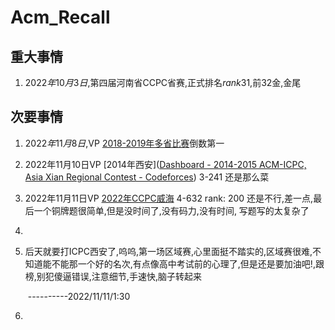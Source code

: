 # Acm_Recall

## 重大事情

1. $2022年10月3日$,第四届河南省CCPC省赛,正式排名$rank$31,前$32$金,金尾

## 次要事情

1. $2022年11月8日$,VP [2018-2019年多省比赛](https://vjudge.net/problem/Gym-102222A)倒数第一
2. 2022年11月10日VP [2014年西安]([Dashboard - 2014-2015 ACM-ICPC, Asia Xian Regional Contest - Codeforces](https://codeforces.com/gym/100548)) 3-241 还是那么菜 
3. 2022年11月11日VP [2022年CCPC威海](https://codeforces.com/gym/104023)  4-632 rank: 200 还是不行,差一点,最后一个铜牌题很简单,但是没时间了,没有码力,没有时间, 写题写的太复杂了
4. 

















1. 后天就要打ICPC西安了,呜呜,第一场区域赛,心里面挺不踏实的,区域赛很难,不知道能不能那一个好的名次,有点像高中考试前的心理了,但是还是要加油吧!,跟榜,别犯傻逼错误,注意细节,手速快,脑子转起来

   ​																														----------2022/11/11/1:30

2. 

